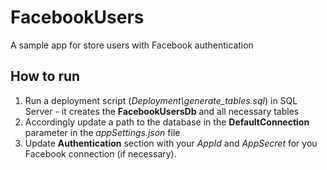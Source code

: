 # FacebookUsers
A sample app for store users with Facebook authentication

## How to run
1. Run a deployment script (_Deployment\generate_tables.sql_) in SQL Server - it creates the **FacebookUsersDb** and all necessary tables
2. Accordingly update a path to the database in the **DefaultConnection** parameter in the _appSettings.json_ file
3. Update **Authentication** section with your _AppId_ and _AppSecret_ for you Facebook connection (if necessary).
